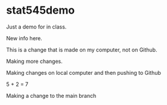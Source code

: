 # stat545demo
Just a demo for in class. 

New info here.

This is a change that is made on my computer, not on Github. 

Making more changes. 

Making changes on local computer and then pushing to Github

5 + 2 = 7

Making a change to the main branch